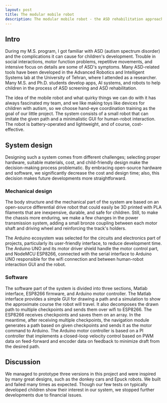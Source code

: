```yaml
---
layout: post
title: The modular mobile robot
description: The modular mobile robot - the ASD rehabilitation approach
---
```


## Intro
During my M.S. program, I got familiar with ASD (autism spectrum disorder) and the complications it can cause for children's development. Trouble in social interactions, motor function problems, repetitive movements, and intensive focus on details are some of ASD's symptoms. Many ASD-related tools have been developed in the Advanced Robotics and Intelligent Systems lab at the University of Tehran, where I attended as a researcher. Many M.S. and Ph.D. students develop apps, AI systems, and robots to help children in the process of ASD screening and ASD rehabilitation.

The idea of the mobile robot and what quirky things we can do with it has always fascinated my team, and we like making toys like devices for children with autism, so we choose hand-eye coordination training as the goal of our little project. The system consists of a small robot that can imitate the given path and a minimalistic GUI for human-robot interaction. The robot is battery-operated and lightweight, and of course, cost-effective.

## System design
Designing such a system comes from different challenges; selecting proper hardware, suitable materials, cost, and child-friendly design make the decision-making process problematic. By embracing open-source hardware and software, we significantly decrease the cost and design time; also, this decision makes future developments more straightforward. 

### Mechanical design
The body structure and the mechanical part of the system are based on an open-source differential drive robot that could easily be 3D printed with PLA filaments that are inexpensive, durable, and safe for children. Still, to make the chassis more enduring, we make a few changes in the power transmission system, adding a small bronze coupling between each motor shaft and driving wheel and reinforcing the track's holders.

The Arduino ecosystem was selected for the circuits and electronics part of projects, particularly its user-friendly interface, to reduce development time. The Arduino UNO and its motor driver shield handle the motor control part, and NodeMCU ESP8266, connected with the serial interface to Arduino UNO responsible for the wifi connection and between human-robot interaction GUI and the robot.

### Software 
The software part of the system is divided into three sections, Matlab interface, ESP8266 firmware, and Arduino motor controller.
The Matlab interface provides a simple GUI for drawing a path and a simulation to show the approximate course the robot will travel. It also decomposes the drawn path to multiple checkpoints and sends them over wifi to ESP8266.
The ESP8266 receives checkpoints and saves them on an array. In the meantime, after receiving multiple checkpoints, the navigation module generates a path based on given checkpoints and sends it as the motor command to Arduino.
The Arduino motor controller is based on a PI controller that implements a closed-loop velocity control based on PWM data on feed-forward and encoder data on feedback to minimize draft from the desired path.

## Discussion
We managed to prototype three versions in this project and were inspired by many great designs, such as the donkey cars and Epuck robots. We built and failed many times as expected. Though our few tests on typically developed children show their interest in our system, we stopped further developments due to financial issues.



